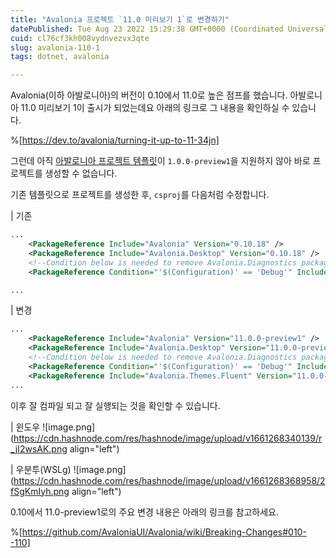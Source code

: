 ```yaml
---
title: "Avalonia 프로젝트 `11.0 미리보기 1`로 변경하기"
datePublished: Tue Aug 23 2022 15:29:38 GMT+0000 (Coordinated Universal Time)
cuid: cl76cf3kh008vydnvezvx3qte
slug: avalonia-110-1
tags: dotnet, avalonia

---
```


Avalonia(이하 아발로니아)의 버전이 0.10에서 11.0로 높은 점프를 했습니다. 아발로니아 11.0 미리보기 1이 출시가 되었는데요 아래의 링크로 그 내용을 확인하실 수 있습니다.

%[https://dev.to/avalonia/turning-it-up-to-11-34jn]

그런데 아직 [아발로니아 프로젝트 템플릿](https://github.com/AvaloniaUI/avalonia-dotnet-templates)이 `1.0.0-preview1`을 지원하지 않아 바로 프로젝트를 생성할 수 없습니다.

기존 템플릿으로 프로젝트를 생성한 후, `csproj`를 다음처럼 수정합니다.

| 기존
```xml
...
    <PackageReference Include="Avalonia" Version="0.10.18" />
    <PackageReference Include="Avalonia.Desktop" Version="0.10.18" />
    <!--Condition below is needed to remove Avalonia.Diagnostics package from build output in Release configuration.-->
    <PackageReference Condition="'$(Configuration)' == 'Debug'" Include="Avalonia.Diagnostics" Version="0.10.18" />

...
```

| 변경
```xml
...
    <PackageReference Include="Avalonia" Version="11.0.0-preview1" />
    <PackageReference Include="Avalonia.Desktop" Version="11.0.0-preview1" />
    <!--Condition below is needed to remove Avalonia.Diagnostics package from build output in Release configuration.-->
    <PackageReference Condition="'$(Configuration)' == 'Debug'" Include="Avalonia.Diagnostics" Version="11.0.0-preview1" />
    <PackageReference Include="Avalonia.Themes.Fluent" Version="11.0.0-preview1" />
...
```

이후 잘 컴파일 되고 잘 실행되는 것을 확인할 수 있습니다.

| 윈도우
![image.png](https://cdn.hashnode.com/res/hashnode/image/upload/v1661268340139/r_jI2wsAK.png align="left")

| 우분투(WSLg)
![image.png](https://cdn.hashnode.com/res/hashnode/image/upload/v1661268368958/2fSgKmIyh.png align="left")

0.10에서 11.0-preview1로의 주요 변경 내용은 아래의 링크를 참고하세요.

%[https://github.com/AvaloniaUI/Avalonia/wiki/Breaking-Changes#010--110]
